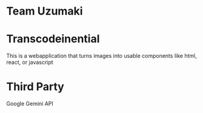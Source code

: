# Team Uzumaki

# Transcodeinential
This is a webapplication that turns images into usable components like html, react, or javascript

# Third Party
Google Gemini API
